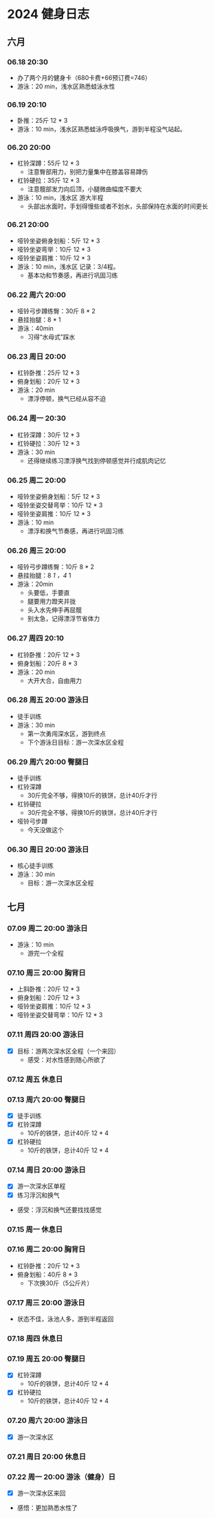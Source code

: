 # 2024 健身日志

## 六月

### 06.18 20:30

- 办了两个月的健身卡（680卡费+66预订费=746）
- 游泳：20 min，浅水区熟悉蛙泳水性

### 06.19 20:10

- 卧推：25斤 12 * 3
- 游泳：10 min，浅水区熟悉蛙泳呼吸换气，游到半程没气站起。

### 06.20 20:00

- 杠铃深蹲：55斤 12 * 3
  - 注意臀部用力，别把力量集中在膝盖容易蹲伤
- 杠铃硬拉：35斤 12 * 3
  - 注意髋部发力向后顶，小腿微曲幅度不要大
- 游泳：10 min，浅水区 游大半程
  - 头部出水面时，手划得慢些或者不划水，头部保持在水面的时间更长

### 06.21 20:00

- 哑铃坐姿俯身划船：5斤 12 * 3
- 哑铃坐姿弯举：10斤 12 * 3
- 哑铃坐姿肩推：10斤 12 * 3
- 游泳：10 min，浅水区 记录：3/4程。
  - 基本功和节奏感，再进行巩固习练

### 06.22 周六 20:00

- 哑铃弓步蹲练臀：30斤 8 * 2
- 悬挂抬腿：8 * 1
- 游泳：40min
  - 习得“水母式”踩水

### 06.23 周日 20:00

- 杠铃卧推：25斤 12 * 3
- 俯身划船：20斤 12 * 3
- 游泳：20 min
  - 漂浮停顿，换气已经从容不迫

### 06.24 周一 20:30

- 杠铃深蹲：30斤 12 * 3
- 杠铃硬拉：30斤 12 * 3
- 游泳：30 min
  - 还得继续练习漂浮换气找到停顿感觉并行成肌肉记忆

### 06.25 周二 20:00

- 哑铃坐姿俯身划船：5斤 12 * 3
- 哑铃坐姿交替弯举：10斤 12 * 3
- 哑铃坐姿肩推：10斤 12 * 3
- 游泳：10 min
  - 漂浮和换气节奏感，再进行巩固习练

### 06.26 周三 20:00

- 哑铃弓步蹲练臀：10斤 8 * 2
- 悬挂抬腿：8 *1 ，4* 1
- 游泳：20min
  - 头要低，手要直
  - 腿要用力蹬夹并拢
  - 头入水先伸手再屈髋
  - 别太急，记得漂浮节省体力

### 06.27 周四 20:10

- 杠铃卧推：20斤 12 * 3
- 俯身划船：20斤 8 * 3
- 游泳：20 min
  - 大开大合，自由用力

### 06.28 周五 20:00 游泳日

- 徒手训练
- 游泳：30 min
  - 第一次勇闯深水区，游到终点
  - 下个游泳日目标：游一次深水区全程

### 06.29 周六 20:00 臀腿日

- 徒手训练
- 杠铃深蹲
  - 30斤完全不够，得换10斤的铁饼，总计40斤才行
- 杠铃硬拉
  - 30斤完全不够，得换10斤的铁饼，总计40斤才行
- 哑铃弓步蹲
  - 今天没做这个

### 06.30 周日 20:00 游泳日

- 核心徒手训练
- 游泳：30 min
  - 目标：游一次深水区全程

## 七月

### 07.09 周二 20:00 游泳日

- 游泳：10 min
  - 游完一个全程

### 07.10 周三 20:00 胸背日

- 上斜卧推：20斤 12 * 3
- 俯身划船：20斤 12 * 3
- 哑铃坐姿肩推：10斤 12 * 3
- 哑铃坐姿交替弯举：10斤 12 * 3

### 07.11 周四 20:00 游泳日

- [x] 目标：游两次深水区全程（一个来回）
  - 感受：对水性感到随心所欲了

### 07.12 周五 休息日

### 07.13 周六 20:00 臀腿日

- [x] 徒手训练
- [x] 杠铃深蹲
  - 10斤的铁饼，总计40斤 12 * 4
- [x] 杠铃硬拉
  - 10斤的铁饼，总计40斤 12 * 4

### 07.14 周日 20:00 游泳日

- [x] 游一次深水区单程
- [x] 练习浮沉和换气
- 感受：浮沉和换气还要找找感觉

### 07.15 周一 休息日

### 07.16 周二 20:00 胸背日

- 杠铃卧推：20斤 12 * 3
- 俯身划船：40斤 8 * 3
  - 下次换30斤（5公斤片）

### 07.17 周三 20:00 游泳日

- 状态不佳，泳池人多，游到半程返回

### 07.18 周四 休息日

### 07.19 周五 20:00 臀腿日

- [x] 杠铃深蹲
  - 10斤的铁饼，总计40斤 12 * 4
- [x] 杠铃硬拉
  - 10斤的铁饼，总计40斤 12 * 4

### 07.20 周六 20:00 游泳日

- [x] 游一次深水区

### 07.21 周日 20:00 休息日

### 07.22 周一 20:00 游泳（健身）日

- [x] 游一次深水区来回
- 感悟：更加熟悉水性了